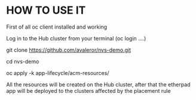 # HOW TO USE IT

First of all oc client installed and working

Log in to the Hub cluster from your terminal (oc login ....)

git clone https://github.com/avaleror/nvs-demo.git

cd nvs-demo

oc apply -k app-lifecycle/acm-resources/

All the resources will be created on the Hub cluster, after that the etherpad app will be deployed to the clusters affected by the placement rule 
